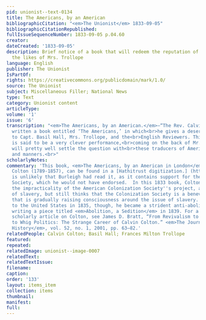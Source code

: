 ```yaml
---
pid: unionist--text-0134
title: The Americans, by an American
bibliographicCitation: "<em>The Unionist</em> 1833-09-05"
bibliographicCitationRepublished: 
fullIssueSequenceNumber: 1833-09-05 p.04.60
creator: 
dateCreated: '1833-09-05'
description: Brief notice of a book that will redeem the reputation of Americans from
  the likes of Mrs. Trollope
language: English
publisher: The Unionist
IsPartOf: 
rights: https://creativecommons.org/publicdomain/mark/1.0/
source: The Unionist
subject: Miscellaneous Filler; National News
type: Text
category: Unionist content
articleType: 
volume: '1'
issue: '6'
transcription: "<em>The Americans, by an American.</em>—“The Rev. Calvin Colton has
  written a book entitled ‘The Americans,’ in which<br>he gives a deserved castigation
  to Capt. Basil Hall, Mrs. Trollope, and the<br>English Reviewers. This work, which
  is said to be a very clever performance,<br>coming on the back of Mr. Stuart’s,
  will pretty well settle the question with<br>these traducers of American character
  and manners.<br>"
scholarlyNotes: 
commentary: 'This book, <em>The Americans, by an American in London</em>, by Calvin
  Colton (1789-1857), can be found in a [Hathitrust digitization.] (https://babel.hathitrust.org/cgi/pt?id=yale.39002007679153&view=1up&seq=7&q1=american%20colonization%20society)  It
  is unlikely that Burleigh had read it, as it contains support for the American Colonization
  Society, which he would not have endorsed.  In this 1833 book, Colton sees both
  the impracticality of the American Colonization Society''s project, and the evil
  of slavery, but still thinks that the Colonization Society is a benevolent organization
  that is gradually raising consciousness around the issue of slavery. When he returned
  to the United States in 1835, though, he became a strident anti-abolitionist, even
  writing a piece titled <em>Abolition, a Sedition</em> in 1839. For a full length
  scholarly article on Colton, see James D. Bratt, “From Revivalism to Anti-Revivalism
  to Whig Politics: The Strange Career of Calvin Colton.” <em>The Journal of Ecclesiastical
  History</em>, vol. 52, no. 1, 2001, pp. 63–82.'
relatedPeople: Calvin Colton; Basil Hall; Frances Milton Trollope
featured: 
repeated: 
relatedImage: unionist--image-0007
relatedText: 
relatedTextIssue: 
filename: 
caption: 
order: '133'
layout: items_item
collection: items
thumbnail: 
manifest: 
full: 
---
```

